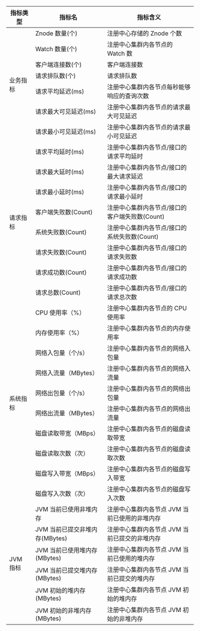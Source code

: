 <table>
<thead>
<tr>
<th>指标类型</th>
<th>指标名</th>
<th>指标含义</th>
</tr>
</thead>
<tbody>
<tr>
<td rowspan="7">业务指标</td>
<td>Znode 数量(个)</td>
<td>注册中心存储的 Znode 个数</td>
</tr>
<tr>
<td>Watch 数量(个)</td>
<td>注册中心集群内各节点的 Watch 数</td>
</tr>
<tr>
<td>客户端连接数(个)</td>
<td>客户端连接数</td>
</tr>
<tr>
<td>请求排队数(个)</td>
<td>请求排队数</td>
</tr>
<tr>
<td>请求平均延迟(ms)</td>
<td>注册中心集群内各节点每秒能够响应的查询次数</td>
</tr>
<tr>
<td>请求最大可见延迟(ms)</td>
<td>注册中心集群内各节点的请求最大可见延迟</td>
</tr>
<tr>
<td>请求最小可见延迟(ms)</td>
<td>注册中心集群内各节点的请求最小可见延迟</td>
</tr>
<tr>
<td rowspan="8">请求指标</td>
<td>请求平均延时(ms)</td>
<td>注册中心集群内各节点/接口的请求平均延时</td>
</tr>
<tr>
<td>请求最大延时(ms)</td>
<td>注册中心集群内各节点/接口的最大请求延迟</td>
</tr>
<tr>
<td>请求最小延时(ms)</td>
<td>注册中心集群内各节点/接口的请求最小延时</td>
</tr>
<tr>
<td>客户端失败数(Count)</td>
<td>注册中心集群内各节点/接口的客户端失败数(Count)</td>
</tr>
<tr>
<td>系统失败数(Count)</td>
<td>注册中心集群内各节点/接口的系统失败数(Count)</td>
</tr>
<tr>
<td>请求失败数(Count)</td>
<td>注册中心集群内各节点/接口的请求失败数</td>
</tr>
<tr>
<td>请求成功数(Count)</td>
<td>注册中心集群内各节点/接口的请求成功数</td>
</tr>
<tr>
<td>请求总数(Count)</td>
<td>注册中心集群内各节点/接口的请求总次数</td>
</tr>
<tr>
<td rowspan="10">系统指标</td>
<td>CPU 使用率（%）</td>
<td>注册中心集群内各节点的 CPU 使用率</td>
</tr>
<tr>
<td>内存使用率（%）</td>
<td>注册中心集群内各节点的内存使用率</td>
</tr>
<tr>
<td>网络入包量（个/s）</td>
<td>注册中心集群内各节点的网络入包量</td>
</tr>
<tr>
<td>网络入流量（MBytes）</td>
<td>注册中心集群内各节点的网络入流量</td>
</tr>
<tr>
<td>网络出包量（个/s）</td>
<td>注册中心集群内各节点的网络出包量</td>
</tr>
<tr>
<td>网络出流量（MBytes）</td>
<td>注册中心集群内各节点的网络出流量</td>
</tr>
<tr>
<td>磁盘读取带宽（MBps）</td>
<td>注册中心集群内各节点的磁盘读取带宽</td>
</tr>
<tr>
<td>磁盘读取次数（次）</td>
<td>注册中心集群内各节点的磁盘读取次数</td>
</tr>
<tr>
<td>磁盘写入带宽（MBps）</td>
<td>注册中心集群内各节点的磁盘写入带宽</td>
</tr>
<tr>
<td>磁盘写入次数（次）</td>
<td>注册中心集群内各节点的磁盘写入次数</td>
</tr>
<tr>
<td rowspan="6">JVM 指标</td>
<td>JVM 当前已使用非堆内存</td>
<td>注册中心集群内各节点 JVM 当前已使用的非堆内存</td>
</tr>
<tr>
<td>JVM 当前已提交非堆内存(MBytes)
</td>
<td>注册中心集群内各节点 JVM 当前已提交的非堆内存</td>
</tr>
<tr>
<td>JVM 当前已使用堆内存(MBytes)
</td>
<td>注册中心集群内各节点 JVM 当前已使用的堆内存</td>
</tr>
<tr>
<td>JVM 当前已提交堆内存(MBytes)
</td>
<td>注册中心集群内各节点 JVM 当前已提交的堆内存</td>
</tr>
<tr>
<td>JVM 初始的堆内存(MBytes)
</td>
<td>注册中心集群内各节点 JVM 初始的堆内存</td>
</tr>
<tr>
<td>JVM 初始的非堆内存(MBytes)
</td>
<td>注册中心集群内各节点 JVM 初始的非堆内存</td>
</tr>
</tbody></table>

